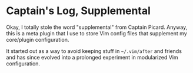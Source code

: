 # Captain's Log, Supplemental

Okay, I totally stole the word "supplemental" from Captain Picard. Anyway,
this is a meta plugin that I use to store Vim config files that supplement my
core/plugin configuration.

It started out as a way to avoid keeping stuff in `~/.vim/after` and friends
and has since evolved into a prolonged experiment in modularized Vim
configuration.

